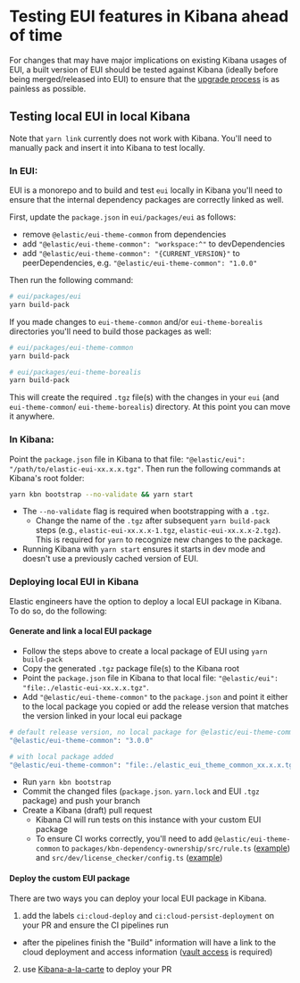 # Testing EUI features in Kibana ahead of time

For changes that may have major implications on existing Kibana usages of EUI, a built version of EUI should be tested against Kibana (ideally before being merged/released into EUI) to ensure that the [upgrade process](../../eui-team-processes/upgrading-kibana.md) is as painless as possible.

## Testing local EUI in local Kibana

Note that `yarn link` currently does not work with Kibana. You'll need to manually pack and insert it into Kibana to test locally.

### In EUI:

EUI is a monorepo and to build and test `eui` locally in Kibana you'll need to ensure that the internal dependency packages are correctly linked as well.

First, update the `package.json` in `eui/packages/eui` as follows:

- remove `@elastic/eui-theme-common` from dependencies
- add `"@elastic/eui-theme-common": "workspace:^"` to devDependencies
- add `"@elastic/eui-theme-common": "{CURRENT_VERSION}"` to peerDependencies, e.g. `"@elastic/eui-theme-common": "1.0.0"`

Then run the following command:

```bash
# eui/packages/eui
yarn build-pack
```

If you made changes to `eui-theme-common` and/or `eui-theme-borealis` directories you'll need to build those packages as well:

```bash
# eui/packages/eui-theme-common
yarn build-pack
```

```bash
# eui/packages/eui-theme-borealis
yarn build-pack
```

This will create the required `.tgz` file(s) with the changes in your `eui` (and `eui-theme-common`/ `eui-theme-borealis`) directory. At this point you can move it anywhere.

### In Kibana:

Point the `package.json` file in Kibana to that file: `"@elastic/eui": "/path/to/elastic-eui-xx.x.x.tgz"`. Then run the following commands at Kibana's root folder:

```bash
yarn kbn bootstrap --no-validate && yarn start
```

* The `--no-validate` flag is required when bootstrapping with a `.tgz`.
  * Change the name of the `.tgz` after subsequent `yarn build-pack` steps (e.g., `elastic-eui-xx.x.x-1.tgz`, `elastic-eui-xx.x.x-2.tgz`). This is required for `yarn` to recognize new changes to the package.
* Running Kibana with `yarn start` ensures it starts in dev mode and doesn't use a previously cached version of EUI.

### Deploying local EUI in Kibana

Elastic engineers have the option to deploy a local EUI package in Kibana. To do so, do the following:

#### Generate and link a local EUI package

- Follow the steps above to create a local package of EUI using `yarn build-pack`
- Copy the generated `.tgz` package file(s) to the Kibana root
- Point the `package.json` file in Kibana to that local file: `"@elastic/eui": "file:./elastic-eui-xx.x.x.tgz"`.
- Add `"@elastic/eui-theme-common"` to the `package.json` and point it either to the local package you copied or add the release version that matches the version linked in your local eui package

```bash
# default release version, no local package for @elastic/eui-theme-common
"@elastic/eui-theme-common": "3.0.0"

# with local package added
"@elastic/eui-theme-common": "file:./elastic_eui_theme_common_xx.x.x.tgz"

```

- Run `yarn kbn bootstrap`
- Commit the changed files (`package.json`. `yarn.lock` and EUI `.tgz` package) and push your branch
- Create a Kibana (draft) pull request
  - Kibana CI will run tests on this instance with your custom EUI package
  - To ensure CI works correctly, you'll need to add `@elastic/eui-theme-common` to `packages/kbn-dependency-ownership/src/rule.ts` ([example](https://github.com/elastic/kibana/pull/227054/files)) and `src/dev/license_checker/config.ts` ([example](https://github.com/elastic/kibana/pull/227054/files#diff-373e937e773b0370ab1d28f3cf90251dcbd3cf95546f8c54b6bb6b1f999999dcR96))

#### Deploy the custom EUI package

There are two ways you can deploy your local EUI package in Kibana.

1. add the labels `ci:cloud-deploy` and `ci:cloud-persist-deployment` on your PR and ensure the CI pipelines run 
  - after the pipelines finish the "Build" information will have a link to the cloud deployment and access information ([vault access](https://docs.elastic.dev/vault/infra-vault/accessing) is required)
2. use [Kibana-a-la-carte](https://kibana-a-la-carte.kbndev.co/) to deploy your PR

